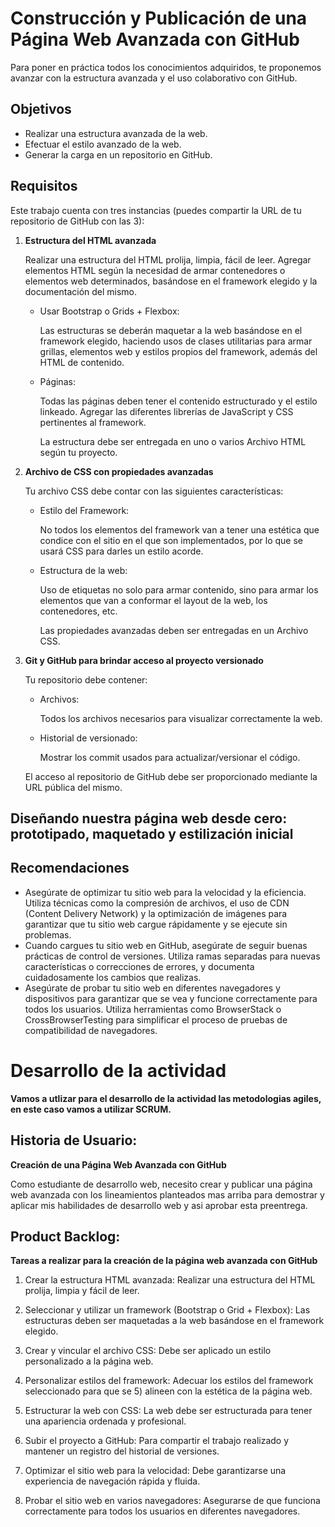 # Construcción y Publicación de una Página Web Avanzada con GitHub

Para poner en práctica todos los conocimientos adquiridos, te proponemos avanzar con la estructura avanzada y el uso colaborativo con GitHub.

## Objetivos
- Realizar una estructura avanzada de la web.
- Efectuar el estilo avanzado de la web.
- Generar la carga en un repositorio en GitHub.

## Requisitos

Este trabajo cuenta con tres instancias (puedes compartir la URL de tu repositorio de GitHub con las 3):

1. **Estructura del HTML avanzada**

   Realizar una estructura del HTML prolija, limpia, fácil de leer. Agregar elementos HTML según la necesidad de armar contenedores o elementos web determinados, basándose en el framework elegido y la documentación del mismo.

   - Usar Bootstrap o Grids + Flexbox:

     Las estructuras se deberán maquetar a la web basándose en el framework elegido, haciendo usos de clases utilitarias para armar grillas, elementos web y estilos propios del framework, además del HTML de contenido.

   - Páginas:

     Todas las páginas deben tener el contenido estructurado y el estilo linkeado. Agregar las diferentes librerías de JavaScript y CSS pertinentes al framework.

     La estructura debe ser entregada en uno o varios Archivo HTML según tu proyecto.

2. **Archivo de CSS con propiedades avanzadas**

   Tu archivo CSS debe contar con las siguientes características:
   
   - Estilo del Framework:

     No todos los elementos del framework van a tener una estética que condice con el sitio en el que son implementados, por lo que se usará CSS para darles un estilo acorde.

   - Estructura de la web:

     Uso de etiquetas no solo para armar contenido, sino para armar los elementos que van a conformar el layout de la web, los contenedores, etc.

     Las propiedades avanzadas deben ser entregadas en un Archivo CSS.

3. **Git y GitHub para brindar acceso al proyecto versionado**

   Tu repositorio debe contener:
   
   - Archivos:

     Todos los archivos necesarios para visualizar correctamente la web.

   - Historial de versionado:

     Mostrar los commit usados para actualizar/versionar el código.

   El acceso al repositorio de GitHub debe ser proporcionado mediante la URL pública del mismo.

## Diseñando nuestra página web desde cero: prototipado, maquetado y estilización inicial

## Recomendaciones

- Asegúrate de optimizar tu sitio web para la velocidad y la eficiencia. Utiliza técnicas como la compresión de archivos, el uso de CDN (Content Delivery Network) y la optimización de imágenes para garantizar que tu sitio web cargue rápidamente y se ejecute sin problemas.
- Cuando cargues tu sitio web en GitHub, asegúrate de seguir buenas prácticas de control de versiones. Utiliza ramas separadas para nuevas características o correcciones de errores, y documenta cuidadosamente los cambios que realizas.
- Asegúrate de probar tu sitio web en diferentes navegadores y dispositivos para garantizar que se vea y funcione correctamente para todos los usuarios. Utiliza herramientas como BrowserStack o CrossBrowserTesting para simplificar el proceso de pruebas de compatibilidad de navegadores.

# Desarrollo de la actividad  
  
**Vamos a utlizar para el desarrollo de la actividad las metodologias agiles, en este caso vamos a utilizar SCRUM.**  
  
## Historia de Usuario:
**Creación de una Página Web Avanzada con GitHub**  

Como estudiante de desarrollo web, necesito crear y publicar una página web avanzada con los lineamientos planteados mas arriba para demostrar y aplicar mis habilidades de desarrollo web y asi aprobar esta preentrega. 

## Product Backlog:  
**Tareas a realizar para la creación de la página web avanzada con GitHub**  
  
1) Crear la estructura HTML avanzada: Realizar una estructura del HTML prolija, limpia y fácil de leer.

2) Seleccionar y utilizar un framework (Bootstrap o Grid + Flexbox): Las estructuras deben ser maquetadas a la web basándose en el framework elegido.

3) Crear y vincular el archivo CSS: Debe ser aplicado un estilo personalizado a la página web.

4) Personalizar estilos del framework: Adecuar los estilos del framework seleccionado para que se 5) alineen con la estética de la página web.

5) Estructurar la web con CSS: La web debe ser estructurada para tener una apariencia ordenada y profesional.

6) Subir el proyecto a GitHub: Para compartir el trabajo realizado y mantener un registro del historial de versiones.

7) Optimizar el sitio web para la velocidad: Debe garantizarse una experiencia de navegación rápida y fluida.

8) Probar el sitio web en varios navegadores: Asegurarse de que funciona correctamente para todos los usuarios en diferentes navegadores.









